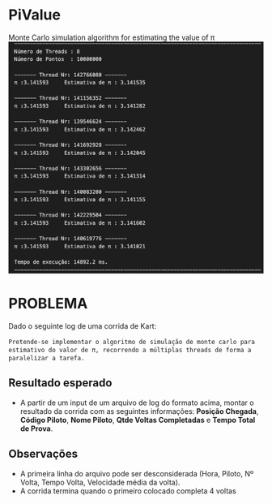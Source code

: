# PiValue
Monte Carlo simulation algorithm for estimating the value of π
![log print](output.png)

PROBLEMA
========
Dado o seguinte log de uma corrida de Kart:

```text
Pretende-se implementar o algoritmo de simulação de monte carlo para estimativo do valor de π, recorrendo a múltiplas threads de forma a paralelizar a tarefa.

```

Resultado esperado
------------------
* A partir de um input de um arquivo de log do formato acima, montar o resultado da corrida com as seguintes informações: **Posição Chegada**, **Código Piloto**, **Nome Piloto**, **Qtde Voltas Completadas** e **Tempo Total de Prova**.

Observações
------------
* A primeira linha do arquivo pode ser desconsiderada (Hora, Piloto, Nº Volta, Tempo Volta, Velocidade média da volta).
* A corrida termina quando o primeiro colocado completa 4 voltas

